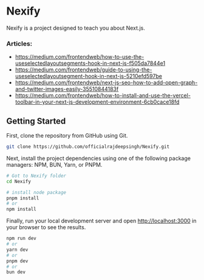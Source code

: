 # Nexify

Nexify is a project designed to teach you about Next.js.

### Articles:

* <https://medium.com/frontendweb/how-to-use-the-useselectedlayoutsegments-hook-in-next-js-f505da7844e1>
* <https://medium.com/frontendweb/guide-to-using-the-useselectedlayoutsegment-hook-in-next-js-5210efd597be>
* <https://medium.com/frontendweb/next-js-seo-how-to-add-open-graph-and-twitter-images-easily-35510844183f>
* <https://medium.com/frontendweb/how-to-install-and-use-the-vercel-toolbar-in-your-next-js-development-environment-6cb0cace18fd>

## Getting Started

First, clone the repository from GitHub using Git.

```bash
git clone https://github.com/officialrajdeepsingh/Nexify.git
```

Next, install the project dependencies using one of the following package managers: NPM, BUN, Yarn, or PNPM.

```bash
# Got to Nexify folder
cd Nexify

# install node package
pnpm install
# or 
npm install
```

Finally, run your local development server and open [http://localhost:3000](http://localhost:3000) in your browser to see the results.

```bash
npm run dev
# or
yarn dev
# or
pnpm dev
# or
bun dev
```
